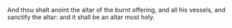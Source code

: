 And thou shalt anoint the altar of the burnt offering, and all his vessels, and sanctify the altar: and it shall be an altar most holy.
